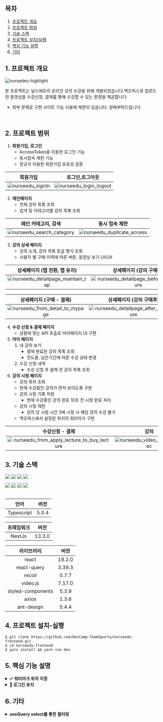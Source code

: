 ##  목차
1. [프로젝트 개요](#1-프로젝트-개요)
2. [프로젝트 범위](#2-프로젝트-범위) 
3. [기술 스택](#3-기술-스택)
4. [프로젝트 설치/실행](#4-프로젝트-설치-실행)
5. [핵심 기능 설명](#5-핵심-기능-설명)
6. [기타](#6-기타)

## 1. 프로젝트 개요
![nursedeu-highlight](https://github.com/seunghoonKang/nurseedu-frontend/assets/59612529/6e05d605-a0a5-441d-9a79-faba82b4be3c)


본 프로젝트는 널스에듀의 온라인 강의 수강을 위해 개발되었습니다.백오피스로 업로드한 동영상을 수강신청, 결제를 통해 수강할 수 있는 환경을 제공합니다.
* 외부 문제로 구현 사이트 기능 사용에 제한이 있습니다. 양해부탁드립니다.

<br>

## 2. 프로젝트 범위
1. **회원가입, 로그인**
    - AccessToken을 이용한 로그인 기능
    - 동시접속 제한 기능
    - 정규식 이용한 회원가입 유효성 검증

|   회원가입    |   로그인,로그아웃     |  
| :-------------------------: |  :-------------------------: | 
|![nurseedu_signIn](https://github.com/seunghoonKang/nurseedu-frontend/assets/59612529/c592c95a-ddc3-48fd-873a-57e8188be0fd)|![nurseedu_login_logout](https://github.com/seunghoonKang/nurseedu-frontend/assets/59612529/e292b00a-1638-4da5-ba93-df7e03ac609e) | 




2. **메인페이지**
    - 전체 강의 목록 조회
    - 검색 및 카테고리별 강의 목록 조회 

|  메인 카테고리, 검색    |  동시 접속 제한 |
| :-------------------------: |  :-------------------------: | 
|![nurseedu_search_category](https://github.com/seunghoonKang/nurseedu-frontend/assets/59612529/9b7c8566-d422-4f17-bff4-303ce8c3a647)| ![nurseedu_duplicate_access](https://github.com/seunghoonKang/nurseedu-frontend/assets/59612529/57fadc00-17db-4bab-af97-7bea8960b959)|






3. **강의 상세 페이지**
    - 강의 소개, 강의 목록 토글 형식 조회
    - 사용자 별 구매 이력에 따른 버튼, 동영상 보기 UI/UX



| 상세페이지 (탭 전환, 탭 유지) |  상세페이지 (강의 구매전) |
| :-------------------------: |  :-------------------------: |
|![nurseedu_detailpage_maintain_tap](https://github.com/seunghoonKang/nurseedu-frontend/assets/59612529/efcf0e5d-312b-494a-9e4c-87e67c3526d7)| ![nurseedu_detailpage_before_buy_lecture](https://github.com/seunghoonKang/nurseedu-frontend/assets/59612529/15ccaaf3-f8c3-4697-b240-c2661d75fe82) | 








| 상세페이지 (구매 - 결제) |  상세페이지 (강의 구매후) |
| :-------------------------: |  :-------------------------: |
|![nurseedu_from_detail_to_mypage](https://github.com/seunghoonKang/nurseedu-frontend/assets/59612529/4486bbee-d1d2-4797-a332-6e3e6d647be7)| ![nurseedu_detailpage_after_buy_lecture](https://github.com/seunghoonKang/nurseedu-frontend/assets/59612529/eb2eb317-97ef-4c60-ac92-199405dbea78) | 

4. **수강 신청 & 결제 페이지**
    - 상황에 맞는 API 호출로 마이페이지 UI 구현  
5. **마이 페이지**
    1. 내 강의 보기
        - 결제 완료된 강의 목록 조회
        - 진도율, 남은기간에 따른 수강 상태 변경
    2. 수강 신청 내역 
        - 수강 신청 후 결제 전 강의 목록 조회
6. **강의 시청 페이지**
    - 강의 목차 조회
    - 현재 수강중인 강의가 먼저 보이도록 구현
    - 강의 시청 기록 저장
        - 현재 수강중인 강의 완료 10초 전 시청 완료 처리 
    - 강의 시청 제한 
        - 강의 당 시청 시간 2배 시청 시 해당 강의 수강 불가 
    - 백오피스에서 설정된 위치의 워터마크 구현 

| 수강신청 - 결제 |  강의  |
| :-------------------------: |  :-------------------------: |
|![nurseedu_from_apply_lecture_to_buy_lecture](https://github.com/seunghoonKang/nurseedu-frontend/assets/59612529/393f97ac-fb3b-4b34-b646-a5a2decfa84b)| ![nurseedu_video_check_10sec](https://github.com/seunghoonKang/nurseedu-frontend/assets/59612529/b5470409-f122-4004-a770-67e31432eed3) | 




## 3. 기술 스택  
<div>
   <img src="https://img.shields.io/badge/NextJs-000000?style=for-the-badge&logo=nextdotjs&logoColor=white">
<img src="https://img.shields.io/badge/reactquery-FF4154?style=for-the-badge&logo=reactquery&logoColor=white">
  <img src="https://img.shields.io/badge/Typescript-3178C6?style=for-the-badge&logo=Typescript&logoColor=white">
  <img src="https://img.shields.io/badge/videojs-000000?style=for-the-badge">        
</div>

<div style='margin-top:10px;'>
<img src="https://img.shields.io/badge/antdesign-0170FE?style=for-the-badge&logo=antdesign&logoColor=white">
        <img src="https://img.shields.io/badge/axios-5A29E4?style=for-the-badge&logo=axios&logoColor=white">
  <img src="https://img.shields.io/badge/recoil-3578e5?style=for-the-badge&logo=recoil&logoColor=white">
    <img src="https://img.shields.io/badge/styledcomponents-DB7093?style=for-the-badge&logo=styledcomponents&logoColor=white"> 
</div>
<br>

  
  |   언어   |  버전   |   
  |:-------:|:------:|
  |  Typescript |   5.0.4  |
  
  |   프레임워크   |  버전   |   
  |:-------:|:------:|
  |  NextJs |   13.3.0  |
  
  |   라이브러리   |  버전   |   
  |:-------:|:------:|
  |  react |   18.2.0  |
  |  react-query |   3.39.3  |
  |  recoil |   0.7.7  |
  |  video.js |   7.17.0  |
  |  styled-components |   5.3.9  |
  |  axios |   1.3.6  |
  |  ant-design |   5.4.4  |
 
## 4. 프로젝트 설치-실행

```
$ git clone https://github.com/DevCamp-TeamSparta/nurseedu-frontend.git
$ cd nurseedu-frontend
$ yarn install && yarn run dev
```

## 5. 핵심 기능 설명

<details>
<summary><strong>✅ 워터마크 위치 지정</strong></summary>
    
<div markdown="1">

- 백오피스에서 강의별로 설정한 좌측상단 ~ 우측하단 9군데 위치 중 한 곳에 워터마크 표기.
- video div를 `position: relative` 로 두고, video가 생성됐을 때 설정된 위치에 `position: absolute`로 워터마크 위치 지정 (default: 우측 상단)
    
```tsx
const WatermarkLocationName = {
  TOP_LEFT: "TOP_LEFT",
  TOP_CENTER: "TOP_CENTER",
  TOP_RIGHT: "TOP_RIGHT",
  MID_LEFT: "MID_LEFT",
  MID_CENTER: "MID_CENTER",
  MID_RIGHT: "MID_RIGHT",
  BOTTOM_LEFT: "BOTTOM_LEFT",
  BOTTOM_CENTER: "BOTTOM_CENTER",
  BOTTOM_RIGHT: "BOTTOM_RIGHT",
};    
```
### 백오피스 워터마크 위치 설정
![backoffice_watermark_setting_1](https://github.com/DevCamp-TeamSparta/nurseedu-frontend/assets/59612529/3d528cf0-1a2f-42f3-874c-da08dce53fd6)
![backoffice_watermark_setting_2](https://github.com/DevCamp-TeamSparta/nurseedu-frontend/assets/59612529/11ac854d-0d5d-4d8a-b1ac-c1e265469f87)

### 프론트 워터마크 위치 확인
![front_watermark_setting_1](https://github.com/DevCamp-TeamSparta/nurseedu-frontend/assets/59612529/54c1522b-66ab-4b71-ae4c-22ccdc03fe47)


</div>
</details>


<details>
<summary><strong>🙅 로그인 유지</strong></summary>
    
<div markdown="1">
    
- accessToken, useQuery, Recoil을 이용하여 로그인 상태 유지
- hook으로 작성하여, 로그인 상태가 필요한 부분에만 사용 가능
    

    
```tsx
import { useQuery } from "react-query";
import { useResetRecoilState, useSetRecoilState } from "recoil";
import { userInformation } from "../../shared/atoms";
import { getUserInformation } from "@/_helpers/axiosapi";
import { getCookie } from "@/_helpers/getcookie";

export const useUser = () => {
  const setUserInfor = useSetRecoilState(userInformation);
  const resetUerState = useResetRecoilState(userInformation);
  const accessToken = getCookie("accessToken");

  if (!accessToken) {
    resetUerState();
  }

  return useQuery(
    ["userInfo"],
    async () => {
      const response = await getUserInformation();
      setUserInfor(response);
    },
    {
      enabled: !!accessToken,
    }
  );
};
```
</div>
</details>

## 6. 기타
<details>
<summary><strong>useQuery select를 통한 필터링</strong></summary>
    
<div markdown="1">
- 메인 페이지의 전체 목록이 1개 이상의 카테고리를 가져 중복된 데이터를 불러오기에 처음 useQuery에서 select를 통해 필터링.

```tsx
const useGetFilteredCourses = () => {
  const { data, isLoading } = useQuery(
    ["getFilteredCoursesDatas"],
    getCourses,
    {
      select: (items) => {
        const uniqueCourses = new Set();
        const deduplicatedItems = items.reduce((result: any, item: any) => {
          const { id, name, courseCategories } = item;
          const uniqueCategories: any = [];

          courseCategories.forEach((category: any) => {
            const { id: categoryId, course } = category;
            if (!uniqueCourses.has(course.id)) {
              uniqueCourses.add(course.id);
              uniqueCategories.push({ id: categoryId, course });
            }
          });

          result.push({ id, name, courseCategories: uniqueCategories });
          return result;
        }, []);

        return deduplicatedItems;
      },
    }
  );
  return { data, isLoading };
};
```

### 중복제거된 목록
- 카테고리에는 한 강의가 2개 이상의 카테고리를 가질 수 있기에 2, 1, 2, 1 로 표기됨
![nurseedu_main](https://github.com/DevCamp-TeamSparta/nurseedu-frontend/assets/59612529/4ba87842-e9ba-450f-bfa3-ad75588c6487)

</div>
</details>
